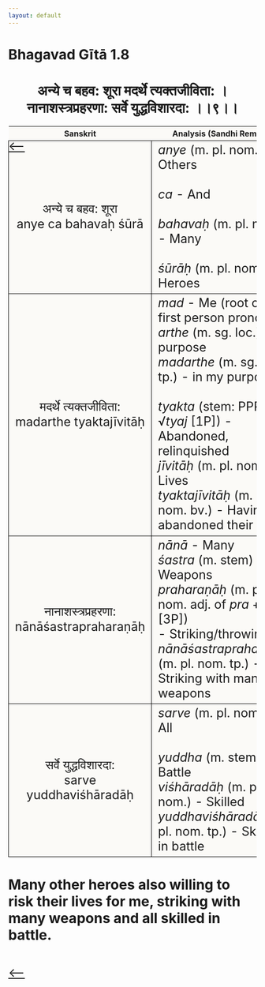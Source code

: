 ```yaml
---
layout: default
---
```

<!---
Text can be **bold**, _italic_, or ~~strikethrough~~.

[Link to another page](./another-page.html)

There should be whitespace between paragraphs.

There should be whitespace between paragraphs. We recommend including a README, or a file with information about your project.
--->

# Bhagavad Gītā 1.8

<style>
table {
  border-collapse: collapse;
  border-style: hidden;
}
th {
  background: #FBFAF7;
}
td {
  font-size: 25px;
  background: #FBFAF7;
  border: 1px solid black;
}
div.move {
  font-size: 25px;
}
</style>

<h1 style="text-align:center">
अन्ये च बहव: शूरा मदर्थे त्यक्तजीविता: ।<br>
नानाशस्त्रप्रहरणा: सर्वे युद्धविशारदा: ।।९।।
</h1>
<div class="move" style="position:relative;min-width:960px">
 <p style="position: absolute;left:0;top:0"><a href="./v1-8.html">⟵</a></p>
</div>
<div class="move" style="position:relative;min-width:960px">
 <p style="position: absolute;right:0;top:0"><a href="./v1-10.html">⟶</a></p>
</div>

| Sanskrit | Analysis (Sandhi Removed) |
|:-:|-|
| अन्ये च बहव: शूरा<br>anye ca bahavaḥ śūrā | <em>anye</em> (m. pl. nom.) - Others <br><br><em>ca</em> - And<br><br><em>bahavaḥ</em> (m. pl. nom.) - Many<br><br><em>śūrāḥ</em> (m. pl. nom.) - Heroes |
| मदर्थे त्यक्तजीविता:<br>madarthe tyaktajīvitāḥ | <em>mad</em> - Me (root of the first person pronoun)<br><em>arthe</em> (m. sg. loc.) - In purpose<br><em>madarthe</em> (m. sg. loc. tp.) - in my purpose<br><br><em>tyakta</em> (stem: PPP of √<em>tyaj</em> [1P]) - Abandoned, relinquished<br><em>jīvitāḥ</em> (m. pl. nom.) - Lives<br><em>tyaktajīvitāḥ</em> (m. pl. nom. bv.) - Having abandoned their lives |
| नानाशस्त्रप्रहरणा:<br>nānāśastrapraharaṇāḥ | <em>nānā</em> - Many<br><em>śastra</em> (m. stem) - Weapons<br><em>praharaṇāḥ</em> (m. pl. nom. adj. of <em>pra</em> + √<em>hṛ</em> [3P]) <br>- Striking/throwing<br><em>nānāśastrapraharaṇāḥ</em> (m. pl. nom. tp.) - Striking with many weapons |
| सर्वे युद्धविशारदा:<br>sarve yuddhaviśhāradāḥ | <em>sarve</em> (m. pl. nom.) - All<br><br><em>yuddha</em> (m. stem) - Battle<br><em>viśhāradāḥ</em> (m. pl. nom.) - Skilled<br><em>yuddhaviśhāradāḥ</em> (m. pl. nom. tp.) - Skilled in battle |

<h1>
Many other heroes also willing to risk their lives for me, striking with many
weapons and all skilled in battle.
</h1>
<div class="move" style="position:relative;min-width:960px">
 <p style="position: absolute;left:0;top:0"><a href="./v1-8.html">⟵</a></p>
</div>
<div class="move" style="position:relative;min-width:960px">
 <p style="position: absolute;right:0;top:0"><a href="./v1-10.html">⟶</a></p>
</div>
